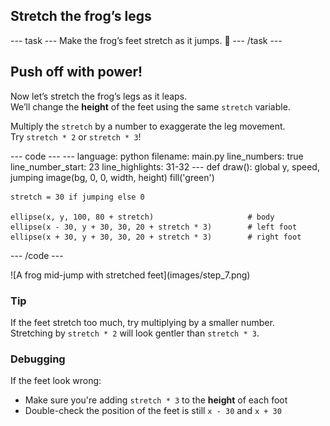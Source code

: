 <h2 class="c-project-heading--task">Stretch the frog’s legs</h2>
--- task ---
Make the frog’s feet stretch as it jumps. 🐾
--- /task ---

<h2 class="c-project-heading--explainer">Push off with power!</h2>

Now let’s stretch the frog’s legs as it leaps.  
We’ll change the **height** of the feet using the same `stretch` variable.

Multiply the `stretch` by a number to exaggerate the leg movement.  
Try `stretch * 2` or `stretch * 3`!

<div class="c-project-code">
--- code ---
---
language: python
filename: main.py
line_numbers: true
line_number_start: 23
line_highlights: 31-32
---
def draw():
    global y, speed, jumping
    image(bg, 0, 0, width, height)
    fill('green')

    stretch = 30 if jumping else 0

    ellipse(x, y, 100, 80 + stretch)                     # body
    ellipse(x - 30, y + 30, 30, 20 + stretch * 3)        # left foot
    ellipse(x + 30, y + 30, 30, 20 + stretch * 3)        # right foot
--- /code ---
</div>

<div class="c-project-output">
![A frog mid-jump with stretched feet](images/step_7.png)
</div>

<div class="c-project-callout c-project-callout--tip">

### Tip

If the feet stretch too much, try multiplying by a smaller number. <br />
Stretching by `stretch * 2` will look gentler than `stretch * 3`.

</div>

<div class="c-project-callout c-project-callout--debug">

### Debugging

If the feet look wrong:<br />
- Make sure you're adding `stretch * 3` to the **height** of each foot<br />
- Double-check the position of the feet is still `x - 30` and `x + 30`

</div>